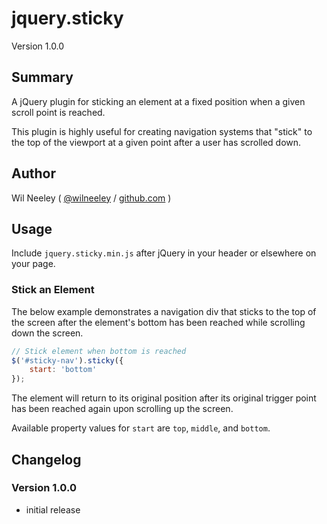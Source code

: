 # jquery.sticky

Version 1.0.0

## Summary

A jQuery plugin for sticking an element at a fixed position when a given scroll point is reached.

This plugin is highly useful for creating navigation systems that "stick" to the top of the viewport at a given point 
after a user has scrolled down.

## Author

Wil Neeley ( [@wilneeley](http://twitter.com/wilneeley) / [github.com](https://github.com/Xaxis) )

## Usage

Include `jquery.sticky.min.js` after jQuery in your header or elsewhere on your page.

### Stick an Element 

The below example demonstrates a navigation div that sticks to the top of the screen after the element's bottom has been
reached while scrolling down the screen.

```javascript
// Stick element when bottom is reached
$('#sticky-nav').sticky({
    start: 'bottom'
});
```

The element will return to its original position after its original trigger point has been reached again upon scrolling
up the screen.

Available property values for `start` are `top`, `middle`, and `bottom`.

## Changelog

### Version 1.0.0

* initial release
